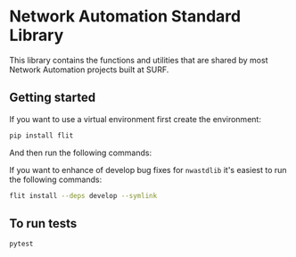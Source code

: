 # Network Automation Standard Library

This library contains the functions and utilities that are shared by most
Network Automation projects built at SURF.

## Getting started

If you want to use a virtual environment first create the environment:

```bash
pip install flit
```
And then run the following commands:

If you want to enhance of develop bug fixes for `nwastdlib` it's easiest to run the following commands:
```bash
flit install --deps develop --symlink
```


## To run tests
```
pytest
```
